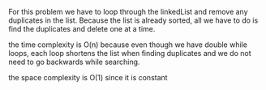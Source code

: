 For this problem we have to loop through the linkedList and remove any duplicates in the list. Because the list is already sorted, all we have to do is find the duplicates and delete one at a time. 

the time complexity is O(n) because even though we have double while loops, each loop shortens the list when finding duplicates and we do not need to go backwards while searching. 

the space complexity is O(1) since it is constant 
